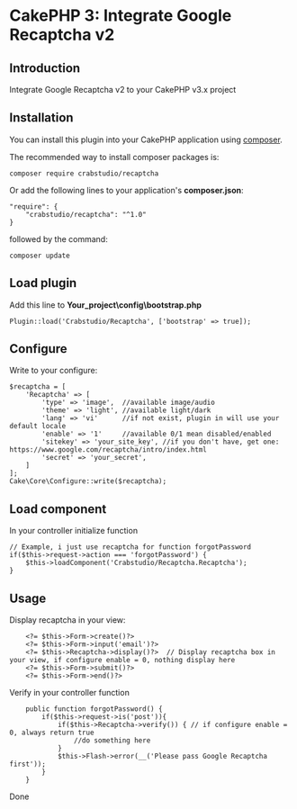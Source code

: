 
# CakePHP 3: Integrate Google Recaptcha v2

## Introduction

Integrate Google Recaptcha v2 to your CakePHP v3.x project

## Installation

You can install this plugin into your CakePHP application using [composer](http://getcomposer.org).

The recommended way to install composer packages is:

```
composer require crabstudio/recaptcha
```
Or add the following lines to your application's **composer.json**:

```
"require": {
    "crabstudio/recaptcha": "^1.0"
}
```
followed by the command:

```
composer update
```

## Load plugin

Add this line to **Your_project\config\bootstrap.php**
```
Plugin::load('Crabstudio/Recaptcha', ['bootstrap' => true]);
```

## Configure

Write to your configure:
```
$recaptcha = [
    'Recaptcha' => [
        'type' => 'image',  //available image/audio
        'theme' => 'light', //available light/dark
        'lang' => 'vi'      //if not exist, plugin in will use your default locale
        'enable' => '1'     //available 0/1 mean disabled/enabled
        'sitekey' => 'your_site_key', //if you don't have, get one: https://www.google.com/recaptcha/intro/index.html
        'secret' => 'your_secret',
    ]
];
Cake\Core\Configure::write($recaptcha);
```

## Load component

In your controller initialize function
```
// Example, i just use recaptcha for function forgotPassword
if($this->request->action === 'forgotPassword') {
    $this->loadComponent('Crabstudio/Recaptcha.Recaptcha');
}
```

## Usage

Display recaptcha in your view:
```
    <?= $this->Form->create()?>
    <?= $this->Form->input('email')?>
    <?= $this->Recaptcha->display()?>  // Display recaptcha box in your view, if configure enable = 0, nothing display here
    <?= $this->Form->submit()?>
    <?= $this->Form->end()?>
```

Verify in your controller function

```
    public function forgotPassword() {
        if($this->request->is('post')){
            if($this->Recaptcha->verify()) { // if configure enable = 0, always return true
                //do something here
            }
            $this->Flash->error(__('Please pass Google Recaptcha first'));
        }
    }
```

Done